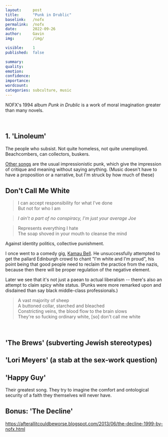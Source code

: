 ```yaml
---
layout:     post
title:      "Punk in Drublic"
baselink:   /nofx
permalink:  /nofx
date:       2022-09-26
author:     Gavin   
img:        /img/

visible:    1
published:  false

summary:    
quality:    
emotion:    
confidence: 
importance: 
wordcount:  
categories: subculture, music
---
```


NOFX's 1994 album _Punk in Drublic_ is a work of moral imagination greater than many novels.

<br>

## 1. 'Linoleum'

The people who subsist. Not quite homeless, not quite unemployed. Beachcombers, can collectors, buskers.




[Other songs](https://genius.com/Nofx-leave-it-alone-lyrics) are the usual impressionistic punk, which give the impression of critique and meaning without saying anything. (Music doesn't have to have a proposition or a narrative, but I'm struck by how much of these) 

## Don't Call Me White

> I can accept responsibility for what I've done<br>
But not for who I am

> _I ain't a part of no conspiracy, I'm just your average Joe_

> Represents everything I hate<br>
The soap shoved in your mouth to cleanse the mind<br>

Against identity politics, collective punishment.

I once went to a comedy gig, [Kamau Bell](https://www.wkamaubell.com/blog/tag/I%27m+white+and+I%27m+proud). He unsuccessfully attempted to get the pallard Edinburgh crowd to chant "I'm white and I'm proud", his point being that good people need to reclaim the practice from the nazis, because then there will be proper regulation of the negative element.

Later we see that it's not just a paean to actual liberalism -- there's also an attempt to claim spicy white status. (Punks were more remarked upon and disdained than say black middle-class professionals.)

> A vast majority of sheep<br>
A buttoned collar, starched and bleached<br>
Constricting veins, the blood flow to the brain slows<br>
They're so fucking ordinary white, [so] don't call me white

<br>


## 'The Brews' (subverting Jewish stereotypes)

## 'Lori Meyers' (a stab at the sex-work question)



## 'Happy Guy'

Their greatest song. They try to imagine the comfort and ontological security of a faith they themselves will never have.


## Bonus: 'The Decline'

https://afterallitcouldbeworse.blogspot.com/2013/06/the-decline-1999-by-nofx.html